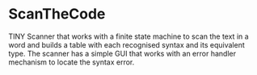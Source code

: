 # ScanTheCode
TINY Scanner that works with a finite state machine to scan the text in a word and builds a table with each recognised syntax and its equivalent type.
The scanner has a simple GUI that works with an error handler mechanism to locate the syntax error.
